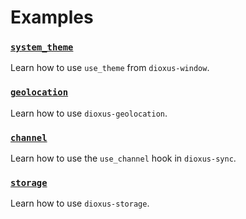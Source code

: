 # Examples

### [`system_theme`](./system_theme/)
Learn how to use `use_theme` from `dioxus-window`.

### [`geolocation`](./geolocation/)
Learn how to use `dioxus-geolocation`.

### [`channel`](./channel/)
Learn how to use the `use_channel` hook in `dioxus-sync`.

### [`storage`](./storage/)
Learn how to use `dioxus-storage`.
